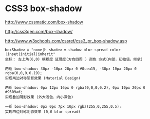 # CSS3 box-shadow 


http://www.cssmatic.com/box-shadow  

http://css3gen.com/box-shadow/  

http://www.w3schools.com/cssref/css3_pr_box-shadow.asp  


```codes
boxShadow = "none|h-shadow v-shadow blur spread color |inset|initial|inherit"
坐标： 左上角(0,0) 模糊度 延展度(方向四周 ) 颜色 方式(内部，初始值，继承)

两组 box-shadow: 30px -10px 20px 0 #0cea15, -30px 10px 20px 0 rgba(0,0,0,0.19);
实现两边对称阴影效果 (Material Design)

两组 box-shadow: 0px 12px 16px 0 rgba(0,0,0,0.2), 0px 10px 20px 0 #9509ad;
实现叠加阴影效果 (外大浅色，内小深色)

一组 box-shadow: 0px 0px 7px 10px rgba(255,0,255,0.5);
实现四边对称阴影效果 (0,0 blur spread)

``` 



